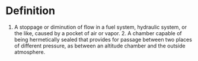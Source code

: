 # Definition

1.  A stoppage or diminution of flow in a fuel system, hydraulic system,
    or the like, caused by a pocket of air or vapor. 2. A chamber
    capable of being hermetically sealed that provides for passage
    between two places of different pressure, as between an altitude
    chamber and the outside atmosphere.
